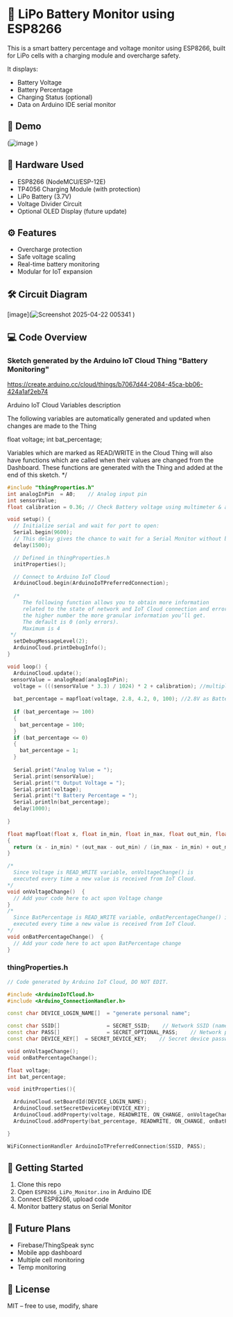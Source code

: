 # 🔋 LiPo Battery Monitor using ESP8266

This is a smart battery percentage and voltage monitor using ESP8266, built for LiPo cells with a charging module and overcharge safety.

It displays:
- Battery Voltage
- Battery Percentage
- Charging Status (optional)
- Data on Arduino IDE serial monitor

## 📸 Demo
(![image](https://github.com/user-attachments/assets/8ae06229-a425-44bc-abaf-dc1bce614d37)
)


## 🔧 Hardware Used
- ESP8266 (NodeMCU/ESP-12E)
- TP4056 Charging Module (with protection)
- LiPo Battery (3.7V)
- Voltage Divider Circuit
- Optional OLED Display (future update)

## ⚙️ Features
- Overcharge protection
- Safe voltage scaling
- Real-time battery monitoring
- Modular for IoT expansion

## 🛠️ Circuit Diagram
[image](![Screenshot 2025-04-22 005341](https://github.com/user-attachments/assets/7174fcb3-48d1-4c62-9ba3-7d128654bf5d)
)

## 💻 Code Overview

### Sketch generated by the Arduino IoT Cloud Thing "Battery Monitoring"
  https://create.arduino.cc/cloud/things/b7067d44-2084-45ca-bb06-424a1af2eb74 

  Arduino IoT Cloud Variables description

  The following variables are automatically generated and updated when changes are made to the Thing

  float voltage;
  int bat_percentage;

  Variables which are marked as READ/WRITE in the Cloud Thing will also have functions
  which are called when their values are changed from the Dashboard.
  These functions are generated with the Thing and added at the end of this sketch.
*/
```cpp
#include "thingProperties.h"
int analogInPin  = A0;    // Analog input pin
int sensorValue; 
float calibration = 0.36; // Check Battery voltage using multimeter & add/subtract the value

void setup() {
  // Initialize serial and wait for port to open:
  Serial.begin(9600);
  // This delay gives the chance to wait for a Serial Monitor without blocking if none is found
  delay(1500); 

  // Defined in thingProperties.h
  initProperties();

  // Connect to Arduino IoT Cloud
  ArduinoCloud.begin(ArduinoIoTPreferredConnection);
  
  /*
     The following function allows you to obtain more information
     related to the state of network and IoT Cloud connection and errors
     the higher number the more granular information you’ll get.
     The default is 0 (only errors).
     Maximum is 4
 */
  setDebugMessageLevel(2);
  ArduinoCloud.printDebugInfo();
}

void loop() {
  ArduinoCloud.update();
 sensorValue = analogRead(analogInPin);
  voltage = (((sensorValue * 3.3) / 1024) * 2 + calibration); //multiply by two as voltage divider network is 100K & 100K Resistor
 
  bat_percentage = mapfloat(voltage, 2.8, 4.2, 0, 100); //2.8V as Battery Cut off Voltage & 4.2V as Maximum Voltage
 
  if (bat_percentage >= 100)
  {
    bat_percentage = 100;
  }
  if (bat_percentage <= 0)
  {
    bat_percentage = 1;
  }
 
  Serial.print("Analog Value = ");
  Serial.print(sensorValue);
  Serial.print("t Output Voltage = ");
  Serial.print(voltage);
  Serial.print("t Battery Percentage = ");
  Serial.println(bat_percentage);
  delay(1000);
  
}

float mapfloat(float x, float in_min, float in_max, float out_min, float out_max)
{
  return (x - in_min) * (out_max - out_min) / (in_max - in_min) + out_min;
}

/*
  Since Voltage is READ_WRITE variable, onVoltageChange() is
  executed every time a new value is received from IoT Cloud.
*/
void onVoltageChange()  {
  // Add your code here to act upon Voltage change
}
/*
  Since BatPercentage is READ_WRITE variable, onBatPercentageChange() is
  executed every time a new value is received from IoT Cloud.
*/
void onBatPercentageChange()  {
  // Add your code here to act upon BatPercentage change
}

```
### thingProperties.h

```cpp
// Code generated by Arduino IoT Cloud, DO NOT EDIT.

#include <ArduinoIoTCloud.h>
#include <Arduino_ConnectionHandler.h>

const char DEVICE_LOGIN_NAME[]  = "generate personal name";

const char SSID[]               = SECRET_SSID;    // Network SSID (name)
const char PASS[]               = SECRET_OPTIONAL_PASS;    // Network password (use for WPA, or use as key for WEP)
const char DEVICE_KEY[]  = SECRET_DEVICE_KEY;    // Secret device password

void onVoltageChange();
void onBatPercentageChange();

float voltage;
int bat_percentage;

void initProperties(){

  ArduinoCloud.setBoardId(DEVICE_LOGIN_NAME);
  ArduinoCloud.setSecretDeviceKey(DEVICE_KEY);
  ArduinoCloud.addProperty(voltage, READWRITE, ON_CHANGE, onVoltageChange);
  ArduinoCloud.addProperty(bat_percentage, READWRITE, ON_CHANGE, onBatPercentageChange);

}

WiFiConnectionHandler ArduinoIoTPreferredConnection(SSID, PASS);
```

## 🚀 Getting Started

1. Clone this repo
2. Open `ESP8266_LiPo_Monitor.ino` in Arduino IDE
3. Connect ESP8266, upload code
4. Monitor battery status on Serial Monitor

## 🧠 Future Plans
- Firebase/ThingSpeak sync
- Mobile app dashboard
- Multiple cell monitoring
- Temp monitoring

## 📄 License
MIT – free to use, modify, share
